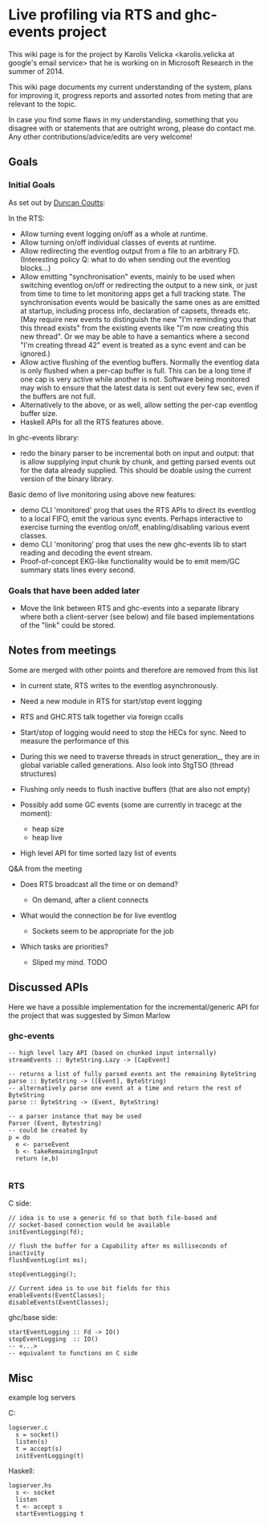 # Live profiling via RTS and ghc-events project


This wiki page is for the project by Karolis Velicka \<karolis.velicka at google's email service\> that he is working on in Microsoft Research in the summer of 2014.


This wiki page documents my current understanding of the system, plans for improving it, progress reports and assorted notes from meting that are relevant to the topic. 


In case you find some flaws in my understanding, something that you disagree with or statements that are outright wrong, please do contact me. Any other contributions/advice/edits are very welcome!

## Goals

### Initial Goals


As set out by [ Duncan Coutts](http://www.well-typed.com/people/duncan):


In the RTS:

- Allow turning event logging on/off as a whole at runtime.
- Allow turning on/off individual classes of events at runtime.
- Allow redirecting the eventlog output from a file to an arbitrary FD. (Interesting policy Q: what to do when sending out the eventlog blocks...)
- Allow emitting "synchronisation" events, mainly to be used when switching eventlog on/off or redirecting the output to a new sink, or just from time to time to let monitoring apps get a full tracking state. The synchronisation events would be basically the same ones as are emitted at startup, including process info, declaration of capsets, threads etc. (May require new events to distinguish the new "I'm reminding you that this thread exists" from the existing events like "I'm now creating this new thread". Or we may be able to have a semantics where a second "I'm creating thread 42" event is treated as a sync event and can be ignored.)
- Allow active flushing of the eventlog buffers. Normally the eventlog data is only flushed when a per-cap buffer is full. This can be a long time if one cap is very active while another is not. Software being monitored may wish to ensure that the latest data is sent out every few sec, even if the buffers are not full.
- Alternatively to the above, or as well, allow setting the per-cap eventlog buffer size.
- Haskell APIs for all the RTS features above.


In ghc-events library:

- redo the binary parser to be incremental both on input and output: that is allow supplying input chunk by chunk, and getting parsed events out for the data already supplied. This should be doable using the current version of the binary library.


Basic demo of live monitoring using above new features:

- demo CLI 'monitored' prog that uses the RTS APIs to direct its eventlog to a local FIFO, emit the various sync events. Perhaps interactive to exercise turning the eventlog on/off, enabling/disabling various event classes.
- demo CLI 'monitoring' prog that uses the new ghc-events lib to start reading and decoding the event stream.
- Proof-of-concept EKG-like functionality would be to emit mem/GC summary stats lines every second.

### Goals that have been added later

- Move the link between RTS and ghc-events into a separate library where both a client-server (see below) and file based implementations of the "link" could be stored.

## Notes from meetings


Some are merged with other points and therefore are removed from this list

- In current state, RTS writes to the eventlog asynchronously.
- Need a new module in RTS for start/stop event logging
- RTS and GHC.RTS talk together via foreign ccalls
- Start/stop of logging would need to stop the HECs for sync. Need to measure the performance of this
- During this we need to traverse threads in struct generation_, they are in global variable called generations. Also look into StgTSO (thread structures)
- Flushing only needs to flush inactive buffers (that are also not empty)
- Possibly add some GC events (some are currently in tracegc at the moment):

  - heap size
  - heap live
- High level API for time sorted lazy list of events


Q&A from the meeting

- Does RTS broadcast all the time or on demand?

  - On demand, after a client connects
- What would the connection be for live eventlog

  - Sockets seem to be appropriate for the job
- Which tasks are priorities?

  - Sliped my mind. TODO

## Discussed APIs


Here we have a possible implementation for the incremental/generic API for the project that was suggested by Simon Marlow

### ghc-events

```wiki
-- high level lazy API (based on chunked input internally)
streamEvents :: ByteString.Lazy -> [CapEvent]

-- returns a list of fully parsed events ant the remaining ByteString
parse :: ByteString -> ([Event], ByteString)
-- alternatively parse one event at a time and return the rest of ByteString
parse :: ByteString -> (Event, ByteString)

-- a parser instance that may be used
Parser (Event, Bytestring)
-- could be created by
p = do
  e <- parseEvent
  b <- takeRemainingInput
  return (e,b)


```

### RTS


C side:

```wiki
// idea is to use a generic fd so that both file-based and 
// socket-based connection would be available
initEventLogging(fd);

// flush the buffer for a Capability after ms milliseconds of inactivity
flushEventLog(int ms);

stopEventLogging();

// Current idea is to use bit fields for this
enableEvents(EventClasses);
disableEvents(EventClasses);
```


ghc/base side:

```wiki
startEventLogging :: Fd -> IO()
stopEventLogging  :: IO()
-- <...> 
-- equivalent to functions on C side
```

## Misc


example log servers


C:

```wiki
logserver.c
  s = socket()
  listen(s)
  t = accept(s)
  initEventLogging(t)
```


Haskell:

```wiki
logserver.hs
  s <- socket
  listen
  t <- accept s
  startEventLogging t
```